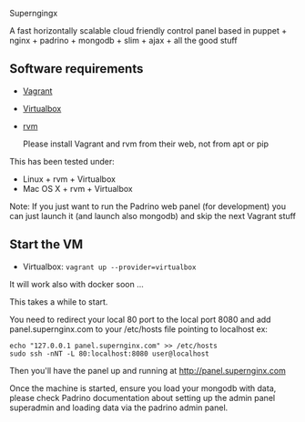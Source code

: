 Superngingx

A fast horizontally scalable cloud friendly control panel based in puppet + nginx + padrino + mongodb + slim + ajax + all the good stuff
## Software requirements

- <a href="https://www.vagrantup.com/">Vagrant</a>
- <a href="https://www.virtualbox.org/">Virtualbox</a>
- <a href="https://rvm.io/rvm/install">rvm</a>

    Please install Vagrant and rvm from their web, not from apt or pip

This has been tested under:

  - Linux + rvm + Virtualbox
  - Mac OS X + rvm + Virtualbox

Note: If you just want to run the Padrino web panel (for development) you can just launch it (and launch also mongodb) and skip the next Vagrant stuff

## Start the VM

- Virtualbox: `vagrant up --provider=virtualbox`

It will work also with docker soon ...

This takes a while to start.

You need to redirect your local 80 port to the local port 8080 and add panel.supernginx.com to your /etc/hosts file pointing to localhost ex:

```
echo "127.0.0.1	panel.supernginx.com" >> /etc/hosts
sudo ssh -nNT -L 80:localhost:8080 user@localhost
```
Then you'll have the panel up and running at http://panel.supernginx.com

Once the machine is started, ensure you load your mongodb with data, please check Padrino documentation about setting up the admin panel superadmin and loading data via the padrino admin panel.

